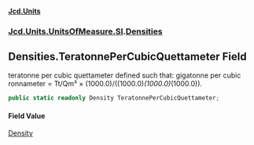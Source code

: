 #### [Jcd.Units](index 'index')
### [Jcd.Units.UnitsOfMeasure.SI](Jcd.Units.UnitsOfMeasure.SI 'Jcd.Units.UnitsOfMeasure.SI').[Densities](Densities 'Jcd.Units.UnitsOfMeasure.SI.Densities')

## Densities.TeratonnePerCubicQuettameter Field

teratonne per cubic quettameter defined such that: gigatonne per cubic ronnameter = Tt/Qm³ ×
(1000.0)/((1000.0)*(1000.0)*(1000.0)).

```csharp
public static readonly Density TeratonnePerCubicQuettameter;
```

#### Field Value
[Density](Density 'Jcd.Units.UnitTypes.Density')